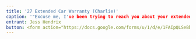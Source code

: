 ```yaml
---
title: '27 Extended Car Warranty (Charlie)'
caption: '"Excuse me, I've been trying to reach you about your extended car warranty. Charlie is a fulltime varmint catcher and accomplished stalker who moonlights as a window-to-window sales cat. Don't worry about contacting him. He will come to you... wherever you are.'
entrant: Jess Hendrix
button: <form action="https://docs.google.com/forms/u/1/d/e/1FAIpQLSeBblQMqbBMeuApn2iPdutPu_wvMXp7h9YlIcRDEgHzWuKEQw/formResponse" method="post"><div class="form-element"></div><span>Votes</span><input type="text" name="entry.1491366046" required placeholder="$"></br><span>Email</span><input type="text" name="entry.882766101" required><button type="submit" name="button">Cast Votes</button></form>
---
```

